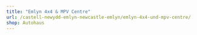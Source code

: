 ```yaml
---
title: "Emlyn 4x4 & MPV Centre"
url: /castell-newydd-emlyn-newcastle-emlyn/emlyn-4x4-und-mpv-centre/
shop: Autohaus
---
```

